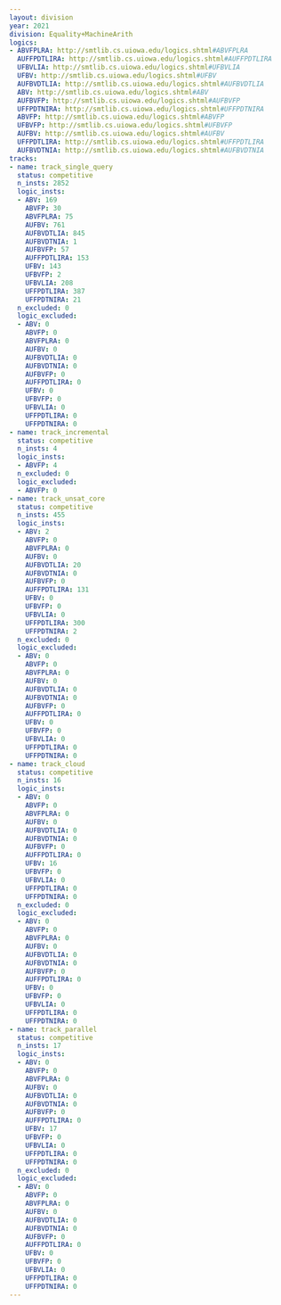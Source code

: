 ```yaml
---
layout: division
year: 2021
division: Equality+MachineArith
logics: 
- ABVFPLRA: http://smtlib.cs.uiowa.edu/logics.shtml#ABVFPLRA
  AUFFPDTLIRA: http://smtlib.cs.uiowa.edu/logics.shtml#AUFFPDTLIRA
  UFBVLIA: http://smtlib.cs.uiowa.edu/logics.shtml#UFBVLIA
  UFBV: http://smtlib.cs.uiowa.edu/logics.shtml#UFBV
  AUFBVDTLIA: http://smtlib.cs.uiowa.edu/logics.shtml#AUFBVDTLIA
  ABV: http://smtlib.cs.uiowa.edu/logics.shtml#ABV
  AUFBVFP: http://smtlib.cs.uiowa.edu/logics.shtml#AUFBVFP
  UFFPDTNIRA: http://smtlib.cs.uiowa.edu/logics.shtml#UFFPDTNIRA
  ABVFP: http://smtlib.cs.uiowa.edu/logics.shtml#ABVFP
  UFBVFP: http://smtlib.cs.uiowa.edu/logics.shtml#UFBVFP
  AUFBV: http://smtlib.cs.uiowa.edu/logics.shtml#AUFBV
  UFFPDTLIRA: http://smtlib.cs.uiowa.edu/logics.shtml#UFFPDTLIRA
  AUFBVDTNIA: http://smtlib.cs.uiowa.edu/logics.shtml#AUFBVDTNIA
tracks:
- name: track_single_query
  status: competitive
  n_insts: 2852
  logic_insts:
  - ABV: 169
    ABVFP: 30
    ABVFPLRA: 75
    AUFBV: 761
    AUFBVDTLIA: 845
    AUFBVDTNIA: 1
    AUFBVFP: 57
    AUFFPDTLIRA: 153
    UFBV: 143
    UFBVFP: 2
    UFBVLIA: 208
    UFFPDTLIRA: 387
    UFFPDTNIRA: 21
  n_excluded: 0
  logic_excluded:
  - ABV: 0
    ABVFP: 0
    ABVFPLRA: 0
    AUFBV: 0
    AUFBVDTLIA: 0
    AUFBVDTNIA: 0
    AUFBVFP: 0
    AUFFPDTLIRA: 0
    UFBV: 0
    UFBVFP: 0
    UFBVLIA: 0
    UFFPDTLIRA: 0
    UFFPDTNIRA: 0
- name: track_incremental
  status: competitive
  n_insts: 4
  logic_insts:
  - ABVFP: 4
  n_excluded: 0
  logic_excluded:
  - ABVFP: 0
- name: track_unsat_core
  status: competitive
  n_insts: 455
  logic_insts:
  - ABV: 2
    ABVFP: 0
    ABVFPLRA: 0
    AUFBV: 0
    AUFBVDTLIA: 20
    AUFBVDTNIA: 0
    AUFBVFP: 0
    AUFFPDTLIRA: 131
    UFBV: 0
    UFBVFP: 0
    UFBVLIA: 0
    UFFPDTLIRA: 300
    UFFPDTNIRA: 2
  n_excluded: 0
  logic_excluded:
  - ABV: 0
    ABVFP: 0
    ABVFPLRA: 0
    AUFBV: 0
    AUFBVDTLIA: 0
    AUFBVDTNIA: 0
    AUFBVFP: 0
    AUFFPDTLIRA: 0
    UFBV: 0
    UFBVFP: 0
    UFBVLIA: 0
    UFFPDTLIRA: 0
    UFFPDTNIRA: 0
- name: track_cloud
  status: competitive
  n_insts: 16
  logic_insts:
  - ABV: 0
    ABVFP: 0
    ABVFPLRA: 0
    AUFBV: 0
    AUFBVDTLIA: 0
    AUFBVDTNIA: 0
    AUFBVFP: 0
    AUFFPDTLIRA: 0
    UFBV: 16
    UFBVFP: 0
    UFBVLIA: 0
    UFFPDTLIRA: 0
    UFFPDTNIRA: 0
  n_excluded: 0
  logic_excluded:
  - ABV: 0
    ABVFP: 0
    ABVFPLRA: 0
    AUFBV: 0
    AUFBVDTLIA: 0
    AUFBVDTNIA: 0
    AUFBVFP: 0
    AUFFPDTLIRA: 0
    UFBV: 0
    UFBVFP: 0
    UFBVLIA: 0
    UFFPDTLIRA: 0
    UFFPDTNIRA: 0
- name: track_parallel
  status: competitive
  n_insts: 17
  logic_insts:
  - ABV: 0
    ABVFP: 0
    ABVFPLRA: 0
    AUFBV: 0
    AUFBVDTLIA: 0
    AUFBVDTNIA: 0
    AUFBVFP: 0
    AUFFPDTLIRA: 0
    UFBV: 17
    UFBVFP: 0
    UFBVLIA: 0
    UFFPDTLIRA: 0
    UFFPDTNIRA: 0
  n_excluded: 0
  logic_excluded:
  - ABV: 0
    ABVFP: 0
    ABVFPLRA: 0
    AUFBV: 0
    AUFBVDTLIA: 0
    AUFBVDTNIA: 0
    AUFBVFP: 0
    AUFFPDTLIRA: 0
    UFBV: 0
    UFBVFP: 0
    UFBVLIA: 0
    UFFPDTLIRA: 0
    UFFPDTNIRA: 0
---
```


